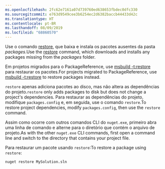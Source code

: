 ```yaml
---
ms.openlocfilehash: 2fc62e7161a07d739760ed638653fbdec0dfc330
ms.sourcegitcommit: e763d9549cee3b6254ec2d6382baccb44433d42c
ms.translationtype: HT
ms.contentlocale: pt-BR
ms.lasthandoff: 08/09/2019
ms.locfileid: "68860570"
---
```

<span data-ttu-id="5ec28-101">Use o comando [restore](../../reference/cli-reference/cli-ref-restore.md), que baixa e instala os pacotes ausentes da pasta *packages*.</span><span class="sxs-lookup"><span data-stu-id="5ec28-101">Use the [restore](../../reference/cli-reference/cli-ref-restore.md) command, which downloads and installs any packages missing from the *packages* folder.</span></span>

<span data-ttu-id="5ec28-102">Em projetos migrados para o PackageReference, use [msbuild -t:restore](../package-restore.md#restore-using-msbuild) para restaurar os pacotes.</span><span class="sxs-lookup"><span data-stu-id="5ec28-102">For projects migrated to PackageReference, use [msbuild -t:restore](../package-restore.md#restore-using-msbuild) to restore packages instead.</span></span>

<span data-ttu-id="5ec28-103">`restore` apenas adiciona pacotes ao disco, mas não altera as dependências do projeto.</span><span class="sxs-lookup"><span data-stu-id="5ec28-103">`restore` only adds packages to disk but does not change a project's dependencies.</span></span> <span data-ttu-id="5ec28-104">Para restaurar as dependências do projeto, modifique `packages.config` e, em seguida, use o comando `restore`.</span><span class="sxs-lookup"><span data-stu-id="5ec28-104">To restore project dependencies, modify `packages.config`, then use the `restore` command.</span></span>

<span data-ttu-id="5ec28-105">Assim como ocorre com outros comandos CLI do `nuget.exe`, primeiro abra uma linha de comando e alterne para o diretório que contém o arquivo de projeto.</span><span class="sxs-lookup"><span data-stu-id="5ec28-105">As with the other `nuget.exe` CLI commands, first open a command line and switch to the directory that contains your project file.</span></span>

<span data-ttu-id="5ec28-106">Para restaurar um pacote usando `restore`:</span><span class="sxs-lookup"><span data-stu-id="5ec28-106">To restore a package using `restore`:</span></span>

```cli
nuget restore MySolution.sln
```